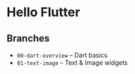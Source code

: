 # Hello Flutter

## Branches

- `00-dart-overview` – Dart basics
- `01-text-image` – Text & Image widgets

